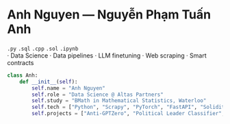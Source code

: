 # Anh Nguyen — Nguyễn Phạm Tuấn Anh

`.py` `.sql` `.cpp` `.sol` `.ipynb`  
· Data Science · Data pipelines · LLM finetuning · Web scraping · Smart contracts  

```python
class Anh:
    def __init__(self):
        self.name = "Anh Nguyen"
        self.role = "Data Science @ Altas Partners"
        self.study = "BMath in Mathematical Statistics, Waterloo"
        self.tech = ["Python", "Scrapy", "PyTorch", "FastAPI", "Solidity"]
        self.projects = ["Anti-GPTZero", "Political Leader Classifier", "Ordering Chatbot"]
